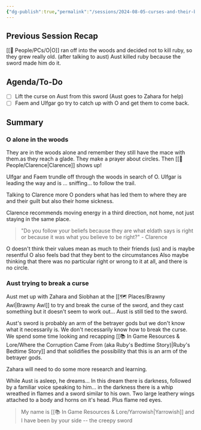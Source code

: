```yaml
---
{"dg-publish":true,"permalink":"/sessions/2024-08-05-curses-and-their-braking/"}
---
```


## Previous Session Recap
[[🙋 People/PCs/O\|O]] ran off into the woods and decided not to kill ruby, so they grew really old. (after talking to aust)
Aust killed ruby because the sword made him do it.
## Agenda/To-Do
- [ ] Lift the curse on Aust from this sword (Aust goes to Zahara for help)
- [ ] Faem and Ulfgar go try to catch up with O and get them to come back.
## Summary
### O alone in the woods
They are in the woods alone and remember they still have the mace with them.as they reach a glade. They make a prayer about circles.
Then [[🙋 People/Clarence\|Clarence]] shows up!

Ulfgar and Faem trundle off through the woods in search of O. Ulfgar is leading the way and is ... sniffing... to follow the trail.

Talking to Clarence more O ponders what has led them to where they are and their guilt but also their home sickness. 

Clarence recommends moving energy in a third direction, not home, not just staying in the same place. 
> "Do you follow your beliefs because they are what eldath says is right or because it was what you believe to be right?" - Clarence

O doesn't think their values mean as much to their friends (us) and is maybe resentful
O also feels bad that they bent to the circumstances
Also maybe thinking that there was no particular right or wrong to it at all, and there is no circle.
### Aust trying to break a curse
Aust met up with Zahara and Siobhan at the [[🗺️ Places/Brawny Awl\|Brawny Awl]] to try and break the curse of the sword, and they cast something but it doesn't seem to work out... Aust is still tied to the sword.

Aust's sword is probably an arm of the betrayer gods but we don't know what it necessarily is. We don't necessarily know how to break the curse. 
We spend some time looking and recapping [[📚 In Game Resources & Lore/Where the Corruption Came From (aka Ruby's Bedtime Story)\|Ruby's Bedtime Story]] and that solidifies the possibility that this is an arm of the betrayer gods.

Zahara will need to do some more research and learning. 

While Aust is asleep, he dreams...
	In this dream there is darkness, followed by a familiar voice speaking to him... in the darkness there is a whip wreathed in flames and a sword similar to his own. Two large leathery wings attached to a body and horns on it's head. Plus flame red eyes.
> My name is [[📚 In Game Resources & Lore/Yarrowish\|Yarrowish]] and I have been by your side -- the creepy sword